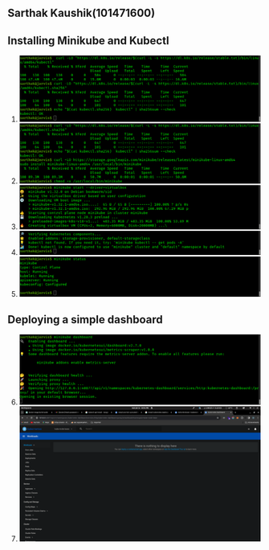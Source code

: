 Sarthak Kaushik(101471600)
---------------------------


Installing Minikube and Kubectl
--------------------------------

1. ![1.png](images/1.png)
2. ![2.png](images/2.png)
3. ![3.png](images/3.png)
4. ![4.png](images/4.png)
5. ![5.png](images/5.png)

Deploying a simple dashboard
-----------------------------

6. ![6.png](images/6.png)
7. ![7.png](images/7.png)
